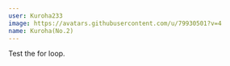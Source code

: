 ```yaml
---
user: Kuroha233
image: https://avatars.githubusercontent.com/u/79930501?v=4
name: Kuroha(No.2)
---
```

Test the for loop.
